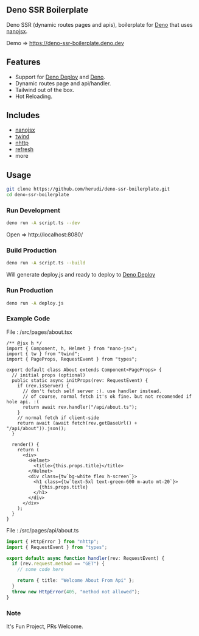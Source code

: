 ## Deno SSR Boilerplate

Deno SSR (dynamic routes pages and apis), boilerplate for
[Deno](https://deno.land) that uses [nanojsx](https://nanojsx.io/).

Demo => https://deno-ssr-boilerplate.deno.dev

## Features

- Support for [Deno Deploy](https://deno.com/deploy) and
  [Deno](https://deno.land).
- Dynamic routes page and api/handler.
- Tailwind out of the box.
- Hot Reloading.

## Includes

- [nanojsx](https://nanojsx.io/)
- [twind](https://twind.dev/)
- [nhttp](https://nhttp.deno.dev)
- [refresh](https://deno.land/x/refresh)
- more

## Usage

```bash
git clone https://github.com/herudi/deno-ssr-boilerplate.git
cd deno-ssr-boilerplate
```

### Run Development

```bash
deno run -A script.ts --dev
```

Open => http://localhost:8080/

### Build Production

```bash
deno run -A script.ts --build
```

Will generate deploy.js and ready to deploy to
[Deno Deploy](https://deno.com/deploy)

### Run Production

```bash
deno run -A deploy.js
```

### Example Code

File : /src/pages/about.tsx

```tsx
/** @jsx h */
import { Component, h, Helmet } from "nano-jsx";
import { tw } from "twind";
import { PageProps, RequestEvent } from "types";

export default class About extends Component<PageProps> {
  // initial props (optional)
  public static async initProps(rev: RequestEvent) {
    if (rev.isServer) {
      // don't fetch self server :). use handler instead.
      // of course, normal fetch it's ok fine. but not recomended if hole api. :(
      return await rev.handler("/api/about.ts");
    }
    // normal fetch if client-side
    return await (await fetch(rev.getBaseUrl() + "/api/about")).json();
  }

  render() {
    return (
      <div>
        <Helmet>
          <title>{this.props.title}</title>
        </Helmet>
        <div class={tw`bg-white flex h-screen`}>
          <h1 class={tw`text-5xl text-green-600 m-auto mt-20`}>
            {this.props.title}
          </h1>
        </div>
      </div>
    );
  }
}
```

File : /src/pages/api/about.ts

```ts
import { HttpError } from "nhttp";
import { RequestEvent } from "types";

export default async function handler(rev: RequestEvent) {
  if (rev.request.method == "GET") {
    // some code here

    return { title: "Welcome About From Api" };
  }
  throw new HttpError(405, "method not allowed");
}
```

### Note

It's Fun Project, PRs Welcome.
